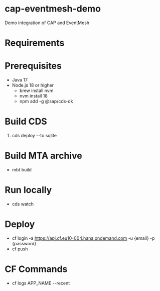 # cap-eventmesh-demo
Demo integration of CAP and EventMesh

# Requirements

# Prerequisites
* Java 17
* Node.js 18 or higher
  * brew install nvm
  * nvm install 18
  * npm add -g @sap/cds-dk


# Build CDS
1. cds deploy --to sqlite

# Build MTA archive
* mbt build


# Run locally
* cds watch


# Deploy
* cf login -a https://api.cf.eu10-004.hana.ondemand.com -u {email} -p {password}
* cf push

# CF Commands
* cf logs APP_NAME --recent
